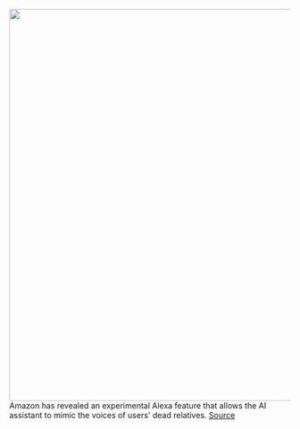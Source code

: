 <img src='https://cdn.vox-cdn.com/thumbor/H_NvBY_pFEAZMmEu3IUC63Ej9yM=/0x0:2050x1367/1200x800/filters:focal(861x520:1189x848)/cdn.vox-cdn.com/uploads/chorus_image/image/71006843/dseifert_201025_4263_0007.0.0.jpg' width='700px' /><br/>
Amazon has revealed an experimental Alexa feature that allows the AI assistant to mimic the voices of users' dead relatives.
<a href='https://www.theverge.com/2022/6/23/23179748/amazon-alexa-feature-mimic-voice-dead-relative-ai'> Source <a/>